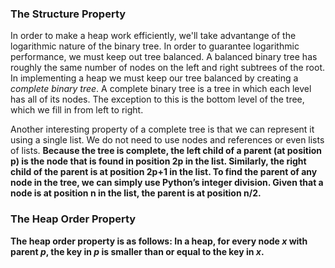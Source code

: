 ### The Structure Property

In order to make a heap work efficiently, we'll take advantange of the logarithmic nature of the binary tree. In order to guarantee logarithmic performance, we must keep out tree balanced. A balanced binary tree has roughly the same number of nodes on the left and right subtrees of the root. In implementing a heap we must keep our tree balanced by creating a *complete binary tree*. A complete binary tree is a tree in which each level has all of its nodes. The exception to this is the bottom level of the tree, which we fill in from left to right.


Another interesting property of a complete tree is that we can represent it using a single list. We do not need to use nodes and references or even lists of lists. **Because the tree is complete, the left child of a parent (at position p) is the node that is found in position 2p in the list. Similarly, the right child of the parent is at position 2p+1 in the list. To find the parent of any node in the tree, we can simply use Python’s integer division. Given that a node is at position n in the list, the parent is at position n/2.**


### The Heap Order Property

**The heap order property is as follows: In a heap, for every node *x* with parent *p*, the key in *p* is smaller than or equal to the key in *x*.**
